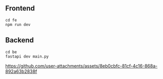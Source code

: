 ## Frontend
```
cd fe
npm run dev
```

## Backend
```
cd be
fastapi dev main.py
```

https://github.com/user-attachments/assets/8eb0cbfc-81cf-4c16-868a-892a63b2838f


